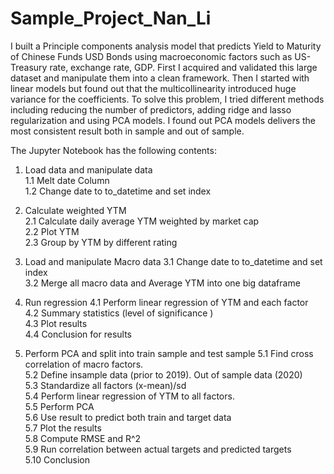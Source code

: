 # Sample_Project_Nan_Li

I built a Principle components analysis model that predicts Yield to Maturity of Chinese Funds USD Bonds using macroeconomic factors such as US-Treasury rate, exchange rate, GDP. First I acquired and validated this large dataset and manipulate them into a clean framework. Then I started with linear models but found out that the multicollinearity introduced huge variance for the coefficients. To solve this problem, I tried different methods including reducing the number of predictors, adding ridge and lasso regularization and using PCA models. I found out PCA models delivers the most consistent result both in sample and out of sample.

The Jupyter Notebook has the following contents:

  1. Load data and manipulate data \
        1.1 Melt date Column \
        1.2 Change date to to_datetime and set index 
    
  2. Calculate weighted YTM \
        2.1 Calculate daily average YTM weighted by market cap \
        2.2 Plot YTM         
        2.3 Group by YTM by different rating
        
  3. Load and manipulate Macro data 
        3.1 Change date to to_datetime and set index \
        3.2 Merge all macro data and Average YTM into one big dataframe
        
  4. Run regression 
        4.1 Perform linear regression of YTM and each factor \
        4.2 Summary statistics (level of significance ) \
        4.3 Plot results \
        4.4 Conclusion for results
        
  5. Perform PCA and split into train sample and test sample 
        5.1 Find cross correlation of macro factors. \
        5.2 Define insample data (prior to 2019). Out of sample data (2020) \
        5.3 Standardize all factors (x-mean)/sd \
        5.4 Perform linear regression of YTM to all factors. \
        5.5 Perform PCA \
        5.6 Use result to predict both train and target data \
        5.7 Plot the results \
        5.8 Compute RMSE and R^2 \
        5.9 Run correlation between actual targets and predicted targets \
        5.10 Conclusion 
